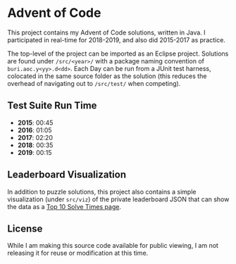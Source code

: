 # Advent of Code

This project contains my Advent of Code solutions, written in Java. 
I participated in real-time for 2018-2019, and also did 2015-2017 as practice.

The top-level of the project can be imported as an Eclipse project. 
Solutions are found under `/src/<year>/` with a package naming convention of `buri.aoc.y<yy>.d<dd>`. 
Each Day can be run from a JUnit test harness, colocated in the same source folder as the solution 
(this reduces the overhead of navigating out to `/src/test/` when competing).
 
## Test Suite Run Time

* **2015**: 00:45
* **2016**: 01:05
* **2017**: 02:20 
* **2018**: 00:35
* **2019**: 00:15

## Leaderboard Visualization
 
In addition to puzzle solutions, this project also contains a simple visualization (under `src/viz`) of the private leaderboard JSON 
that can show the data as a [Top 10 Solve Times page](http://aoc.urizone.net).

## License

While I am making this source code available for public viewing, I am not releasing it for reuse or modification at this time.